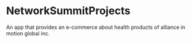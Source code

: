 # NetworkSummitProjects
 An app that provides an e-commerce about health products of alliance in motion global inc.
